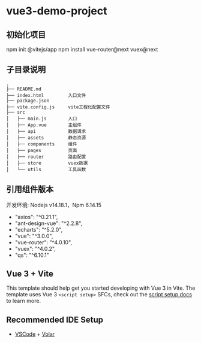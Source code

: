 # vue3-demo-project

## 初始化项目

npm init @vitejs/app
npm install vue-router@next vuex@next

## 子目录说明

```
.
├── README.md
├── index.html         入口文件
├── package.json
├── vite.config.js     vite工程化配置文件
├── src
│   ├── main.js        入口
│   ├── App.vue        主组件
│   ├── api            数据请求
│   ├── assets         静态资源
│   ├── components     组件
│   ├── pages          页面
│   ├── router         路由配置
│   ├── store          vuex数据
│   └── utils          工具函数
```

## 引用组件版本

开发环境: Nodejs v14.18.1，Npm 6.14.15

* "axios": "^0.21.1",
* "ant-design-vue": "^2.2.8",
* "echarts": "^5.2.0",
* "vue": "^3.0.0",
* "vue-router": "^4.0.10",
* "vuex": "^4.0.2",
* "qs": "^6.10.1"

## Vue 3 + Vite

This template should help get you started developing with Vue 3 in Vite. The template uses Vue 3 `<script setup>` SFCs, check out the [script setup docs](https://v3.vuejs.org/api/sfc-script-setup.html#sfc-script-setup) to learn more.

## Recommended IDE Setup

- [VSCode](https://code.visualstudio.com/) + [Volar](https://marketplace.visualstudio.com/items?itemName=johnsoncodehk.volar)
